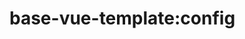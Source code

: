 <!--
 * @Author: maggot-code
 * @Date: 2021-01-04 15:43:30
 * @LastEditors: maggot-code
 * @LastEditTime: 2021-01-04 18:10:08
 * @Description: config README
-->
# base-vue-template:config